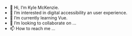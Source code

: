 - 👋 Hi, I’m Kyle McKenzie.
- 👀 I’m interested in digital accessibility an user experience.
- 🌱 I’m currently learning Vue.
- 💞️ I’m looking to collaborate on ...
- 📫 How to reach me ...

<!---
theSwankyNinja/theSwankyNinja is a ✨ special ✨ repository because its `README.md` (this file) appears on your GitHub profile.
You can click the Preview link to take a look at your changes.
--->
